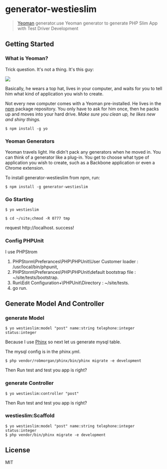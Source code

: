# generator-westieslim
> [Yeoman](http://yeoman.io) generator.use Yeoman generator to generate PHP Slim App with Test Driver Development


## Getting Started

### What is Yeoman?

Trick question. It's not a thing. It's this guy:

![](http://i.imgur.com/JHaAlBJ.png)

Basically, he wears a top hat, lives in your computer, and waits for you to tell him what kind of application you wish to create.

Not every new computer comes with a Yeoman pre-installed. He lives in the [npm](https://npmjs.org) package repository. You only have to ask for him once, then he packs up and moves into your hard drive. *Make sure you clean up, he likes new and shiny things.*

```
$ npm install -g yo
```

### Yeoman Generators

Yeoman travels light. He didn't pack any generators when he moved in. You can think of a generator like a plug-in. You get to choose what type of application you wish to create, such as a Backbone application or even a Chrome extension.

To install generator-westieslim from npm, run:

```
$ npm install -g generator-westieslim
```




### Go Starting

```
$ yo westieslim
```

```
$ cd ~/site;chmod -R 0777 tmp
```

request http://localhost.    success!

### Config PHPUnit

I use PHPStrom

1. PHPStorm\Preferances\PHP\PHPUnit\User Customer loader : /usr/local/bin/phpunit,
2. PHPStorm\Preferances\PHP\PHPUnit\default bootstrap file : ~/site/tests/bootstrap.
3. Run\Edit Configuration\+\PHPUnit\Directory :  ~/site/tests.
4. go run.

## Generate Model And Controller

### generate Model

```
$ yo westieslim:model "post" name:string telephone:integer status:integer
```
Because I use [Phinx](http://phinx.org/) so next let us generate mysql table.

The mysql config is in the phinx.yml.

```
$ php vendor/robmorgan/phinx/bin/phinx migrate -e development
```
Then Run test and test you app is right?

### generate Controller

```
$ yo westieslim:controller "post"
```

Then Run test and test you app is right?

### westieslim:Scaffold

```
$ yo westieslim:model "post" name:string telephone:integer status:integer
$ php vendor/bin/phinx migrate -e development
```

## License

MIT
